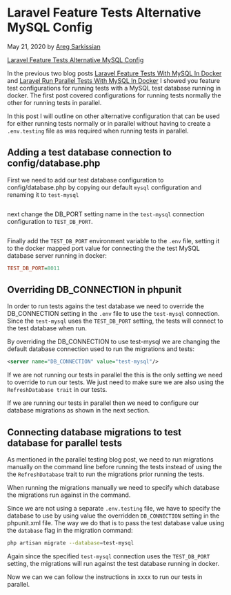 # Laravel Feature Tests Alternative MySQL Config

May 21, 2020 by [Areg Sarkissian](https://aregsar.com/about)

[Laravel Feature Tests Alternative MySQL Config](https://aregsar.com/blog/2020/laravel-feature-tests-alternative-mysql-config)

In the previous two blog posts [Laravel Feature Tests With MySQL In Docker](https://aregsar.com/blog/2020/laravel-feature-tests-with-mysql-in-docker) and [Laravel Run Parallel Tests With MySQL In Docker](https://aregsar.com/blog/2020/laravel-run-parallel-tests-with-mysql-in-docker) I showed you feature test configurations for running tests with a MySQL test database running in docker. The first post covered configurations for running tests normally the other for running tests in parallel.

In this post I will outline on other alternative configuration that can be used for either running tests normally or in parallel without having to create a `.env.testing` file as was required when running tests in parallel.

## Adding a test database connection to config/database.php

First we need to add our test database configuration to config/database.php by copying our default `mysql` configuration and renaming it to `test-mysql` 

```php

```

next change the DB_PORT setting name in the `test-mysql` connection configuration to `TEST_DB_PORT`.

```php

```

Finally add the `TEST_DB_PORT` environment variable to the `.env` file, setting it to the docker mapped port value for connecting the the test MySQL database server running in docker:

```ini
TEST_DB_PORT=8011
```

## Overriding DB_CONNECTION in phpunit

In order to run tests agains the test database we need to override the DB_CONNECTION setting in the `.env` file to use the `test-mysql` connection.
Since the `test-mysql` uses the `TEST_DB_PORT` setting, the tests will connect to the test database when run.

By overriding the DB_CONNECTION to use test-mysql we are changing the default
database connection used to run the migrations and tests:

```xml
<server name="DB_CONNECTION" value="test-mysql"/>
```

If we are not running our tests in parallel the this is the only setting we need to override to run our tests. We just need to make sure we are also using the `RefreshDatabase trait` in our tests.

If we are running our tests in parallel then we need to configure our database migrations as shown in the next section.

## Connecting database migrations to test database for parallel tests

As mentioned in the parallel testing blog post, we need to run migrations manually on the command line before running the tests instead of using the the `RefreshDatabase` trait to run the migrations prior running the tests.

When running the migrations manually we need to specify which database the migrations run against in the command.

Since we are not using a separate `.env.testing` file, we have to specify the database to use by using value the overridden `DB_CONNECTION` setting in the phpunit.xml file. The way we do that is to pass the test database value using the `database` flag in the migration command:

```bash
php artisan migrate --database=test-mysql
```

Again since the specified `test-mysql` connection uses the `TEST_DB_PORT` setting, the migrations will run against the test database running in docker.

Now we can we can follow the instructions in xxxx to run our tests in parallel.



